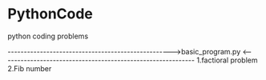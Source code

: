 # PythonCode
python coding problems

--------------------------------------------------->basic_program.py <------------------------------------------------------------ 
1.factioral problem 
2.Fib number
